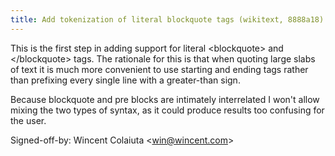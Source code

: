 ```yaml
---
title: Add tokenization of literal blockquote tags (wikitext, 8888a18)
---
```


This is the first step in adding support for literal &lt;blockquote&gt; and &lt;/blockquote&gt; tags. The rationale for this is that when quoting large slabs of text it is much more convenient to use starting and ending tags rather than prefixing every single line with a greater-than sign.

Because blockquote and pre blocks are intimately interrelated I won't allow mixing the two types of syntax, as it could produce results too confusing for the user.

Signed-off-by: Wincent Colaiuta &lt;win@wincent.com&gt;
